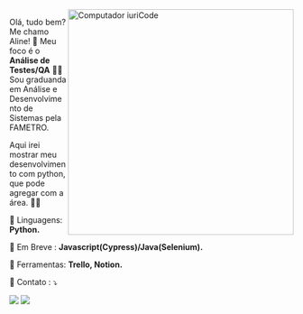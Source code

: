 <img src="https://user-images.githubusercontent.com/116390525/210088746-0cbb450b-00d7-4c79-86b7-3045de75fdeb.gif" min-width="400px" max-width="400px" width="400px" align="right" alt="Computador iuriCode"> 

<p align="left"> 
  Olá, tudo bem? Me chamo Aline! 👋 Meu foco é o <strong> Análise de Testes/QA</strong> 👩‍💻
  Sou graduanda em Análise e Desenvolvimento de Sistemas pela FAMETRO.<br>
  </p>
  <p>
  Aqui irei mostrar meu desenvolvimento com python, que pode agregar com a área. 👩‍💻
</p>

<p align="left">
  🦄 Linguagens: <strong>Python.</strong> 
</p>

<p align="left">
  🔮 Em Breve : <strong>Javascript(Cypress)/Java(Selenium).</strong>
</p>

<p align="left">
  💼 Ferramentas: <strong>Trello, Notion.</strong>
</p>

<p align="left">
  💌 Contato : ⤵️
</p>


          
          
          

 
  

<div> 
  <a href = "aline.santana.dev10@gmail.com"><img src="https://img.shields.io/badge/-Gmail-%23333?style=for-the-badge&logo=gmail&logoColor=white" target="_blank"></a>
  <a href="https://www.linkedin.com/in/aline-sousa-santana-131535256/" target="_blank"><img src="https://img.shields.io/badge/-LinkedIn-%230077B5?style=for-the-badge&logo=linkedin&logoColor=white" target="_blank"></a> 
 

 
</div>
